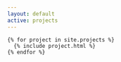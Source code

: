 ```yaml
---
layout: default
active: projects
---
```

<div class="page-content">
  <div class="mdl-grid">

    {% for project in site.projects %}
      {% include project.html %}
    {% endfor %}

  </div>
</div>
